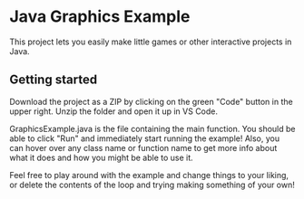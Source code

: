 # Java Graphics Example

This project lets you easily make little games or other interactive projects in Java.

## Getting started

Download the project as a ZIP by clicking on the green "Code" button in the upper right. Unzip the folder and open it up in VS Code.

GraphicsExample.java is the file containing the main function. You should be able to click "Run" and immediately start running the example! Also, you can hover over any class name or function name to get more info about what it does and how you might be able to use it.

Feel free to play around with the example and change things to your liking, or delete the contents of the loop and trying making something of your own!
